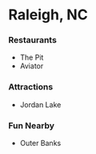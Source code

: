 # Raleigh, NC

### Restaurants
- The Pit
- Aviator

### Attractions
- Jordan Lake

### Fun Nearby
- Outer Banks
